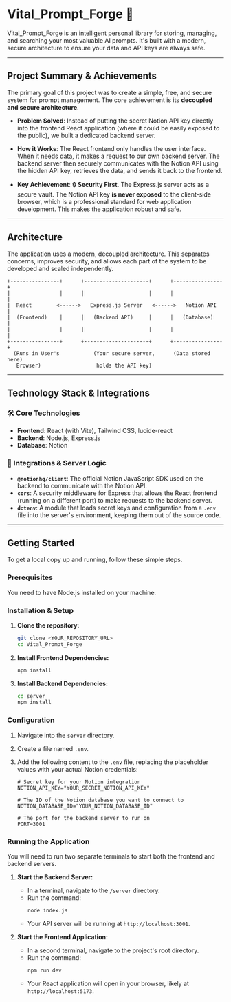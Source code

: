 # Vital_Prompt_Forge 🚀

Vital_Prompt_Forge is an intelligent personal library for storing, managing, and searching your most valuable AI prompts. It's built with a modern, secure architecture to ensure your data and API keys are always safe.

---

## Project Summary & Achievements

The primary goal of this project was to create a simple, free, and secure system for prompt management. The core achievement is its **decoupled and secure architecture**.

- **Problem Solved**: Instead of putting the secret Notion API key directly into the frontend React application (where it could be easily exposed to the public), we built a dedicated backend server.

- **How it Works**: The React frontend only handles the user interface. When it needs data, it makes a request to our own backend server. The backend server then securely communicates with the Notion API using the hidden API key, retrieves the data, and sends it back to the frontend.

- **Key Achievement**: 🔒 **Security First**. The Express.js server acts as a secure vault. The Notion API key **is never exposed** to the client-side browser, which is a professional standard for web application development. This makes the application robust and safe.

---

## Architecture

The application uses a modern, decoupled architecture. This separates concerns, improves security, and allows each part of the system to be developed and scaled independently.

```
+----------------+      +---------------------+      +----------------+
|                |      |                     |      |                |
|  React        <------>   Express.js Server   <------>   Notion API   |
|  (Frontend)    |      |   (Backend API)     |      |   (Database)   |
|                |      |                     |      |                |
+----------------+      +---------------------+      +----------------+
  (Runs in User's           (Your secure server,      (Data stored here)
   Browser)                  holds the API key)
```

---

## Technology Stack & Integrations

### 🛠️ Core Technologies

- **Frontend**: React (with Vite), Tailwind CSS, lucide-react
- **Backend**: Node.js, Express.js
- **Database**: Notion

### 🔌 Integrations & Server Logic

- **`@notionhq/client`**: The official Notion JavaScript SDK used on the backend to communicate with the Notion API.
- **`cors`**: A security middleware for Express that allows the React frontend (running on a different port) to make requests to the backend server.
- **`dotenv`**: A module that loads secret keys and configuration from a `.env` file into the server's environment, keeping them out of the source code.

---

## Getting Started

To get a local copy up and running, follow these simple steps.

### Prerequisites

You need to have Node.js installed on your machine.

### Installation & Setup

1.  **Clone the repository:**

    ```bash
    git clone <YOUR_REPOSITORY_URL>
    cd Vital_Prompt_Forge
    ```

2.  **Install Frontend Dependencies:**

    ```bash
    npm install
    ```

3.  **Install Backend Dependencies:**

    ```bash
    cd server
    npm install
    ```

### Configuration

1.  Navigate into the `server` directory.
2.  Create a file named `.env`.
3.  Add the following content to the `.env` file, replacing the placeholder values with your actual Notion credentials:

    ```env
    # Secret key for your Notion integration
    NOTION_API_KEY="YOUR_SECRET_NOTION_API_KEY"

    # The ID of the Notion database you want to connect to
    NOTION_DATABASE_ID="YOUR_NOTION_DATABASE_ID"

    # The port for the backend server to run on
    PORT=3001
    ```

### Running the Application

You will need to run two separate terminals to start both the frontend and backend servers.

1.  **Start the Backend Server:**

      * In a terminal, navigate to the `/server` directory.
      * Run the command:
        ```bash
        node index.js
        ```
      * Your API server will be running at `http://localhost:3001`.

2.  **Start the Frontend Application:**

      * In a second terminal, navigate to the project's root directory.
      * Run the command:
        ```bash
        npm run dev
        ```
      * Your React application will open in your browser, likely at `http://localhost:5173`.
